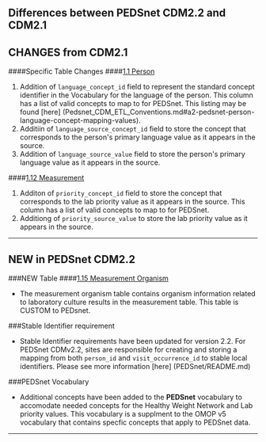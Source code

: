 ## Differences between PEDSnet CDM2.2 and CDM2.1

## CHANGES from CDM2.1

####Specific Table Changes
####[1.1 Person](Pedsnet_CDM_ETL_Conventions.md#11-person)
1. Addition of `language_concept_id` field to represent the standard concept identifier in the Vocabulary for the language of the person.  This column has a list of valid concepts to map to for PEDSnet. This listing may be found [here] (Pedsnet_CDM_ETL_Conventions.md#a2-pedsnet-person-language-concept-mapping-values).
2. Additiin of `language_source_concept_id` field to store the concept that corresponds to the person's primary language value as it appears in the source.
3. Addition of `language_source_value` field to store the person's primary language value as it appears in the source.

####[1.12 Measurement](Pedsnet_CDM_ETL_Conventions.md#112-measurement-1)
1. Additon of `priority_concept_id` field to store the concept that corresponds to the lab priority value as it appears in the source. This column has a list of valid concepts to map to for PEDSnet.
2. Additiong of `priority_source_value` to store the lab priority value as it appears in the source.

***
## NEW in PEDSnet CDM2.2

###NEW Table
####[1.15 Measurement Organism](Pedsnet_CDM_ETL_Conventions.md#115-measurement_organism)
- The measurement organism table contains organism information related to laboratory culture results in the measurement table. This table is CUSTOM to PEDsnet.

###Stable Identifier requirement
- Stable Identifier requirements have been updated for version 2.2. For PEDSnet CDMv2.2, sites are responsible for creating and storing a mapping from both `person_id` and `visit_occurrence_id` to stable local identifiers. Please see more information [here] (PEDSnet/README.md)

###PEDSnet Vocabulary
- Additional concepts have been added to the  **PEDSnet** vocabulary to accomodate needed concepts for the Healthy Weight Network and Lab priority values. This vocabulary is a supplment to the OMOP v5 vocabulary that contains specfic concepts that apply to PEDSnet data.

***
